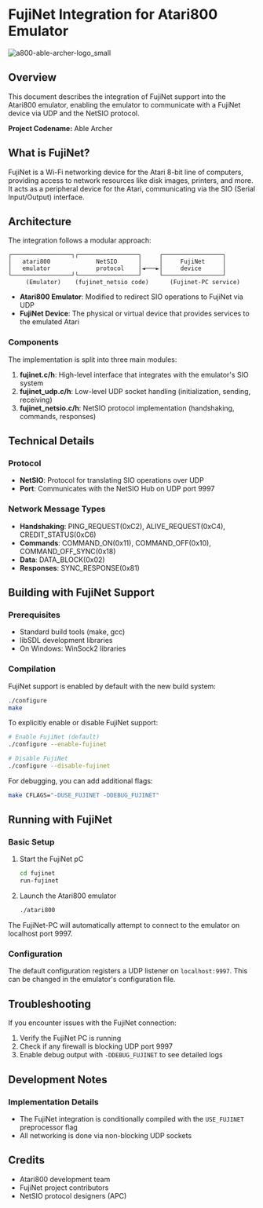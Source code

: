 # FujiNet Integration for Atari800 Emulator
![a800-able-archer-logo_small](https://github.com/user-attachments/assets/54b581a0-889d-4ad4-8d96-132734431bbb)


## Overview

This document describes the integration of FujiNet support into the Atari800 emulator, enabling the emulator to communicate with a FujiNet device via UDP and the NetSIO protocol.

**Project Codename:** Able Archer

## What is FujiNet?

FujiNet is a Wi-Fi networking device for the Atari 8-bit line of computers, providing access to network resources like disk images, printers, and more. It acts as a peripheral device for the Atari, communicating via the SIO (Serial Input/Output) interface.

## Architecture

The integration follows a modular approach:

```
┌─────────────────┐┌─────────────────┐     ┌─────────────────┐
│   atari800             NetSIO      │     │     FujiNet     │
│   emulator             protocol    │◄───►│     device      │
└─────────────────┘└─────────────────┘     └─────────────────┘
     (Emulator)    (fujinet_netsio code)      (Fujinet-PC service)
```

- **Atari800 Emulator**: Modified to redirect SIO operations to FujiNet via UDP
- **FujiNet Device**: The physical or virtual device that provides services to the emulated Atari

### Components

The implementation is split into three main modules:

1. **fujinet.c/h**: High-level interface that integrates with the emulator's SIO system
2. **fujinet_udp.c/h**: Low-level UDP socket handling (initialization, sending, receiving)
3. **fujinet_netsio.c/h**: NetSIO protocol implementation (handshaking, commands, responses)

## Technical Details

### Protocol

- **NetSIO**: Protocol for translating SIO operations over UDP
- **Port**: Communicates with the NetSIO Hub on UDP port 9997

### Network Message Types

- **Handshaking**: PING_REQUEST(0xC2), ALIVE_REQUEST(0xC4), CREDIT_STATUS(0xC6)
- **Commands**: COMMAND_ON(0x11), COMMAND_OFF(0x10), COMMAND_OFF_SYNC(0x18)
- **Data**: DATA_BLOCK(0x02)
- **Responses**: SYNC_RESPONSE(0x81)

## Building with FujiNet Support

### Prerequisites

- Standard build tools (make, gcc)
- libSDL development libraries
- On Windows: WinSock2 libraries

### Compilation

FujiNet support is enabled by default with the new build system:

```bash
./configure
make
```

To explicitly enable or disable FujiNet support:

```bash
# Enable FujiNet (default)
./configure --enable-fujinet

# Disable FujiNet
./configure --disable-fujinet
```

For debugging, you can add additional flags:

```bash
make CFLAGS="-DUSE_FUJINET -DDEBUG_FUJINET"
```

## Running with FujiNet

### Basic Setup

1. Start the FujiNet pC
   ```bash
   cd fujinet
   run-fujinet
   ```

2. Launch the Atari800 emulator
   ```bash
   ./atari800
   ```

The FujiNet-PC will automatically attempt to connect to the emulator on localhost port 9997.

### Configuration

The default configuration registers a UDP listener on `localhost:9997`. This can be changed in the emulator's configuration file.

## Troubleshooting

If you encounter issues with the FujiNet connection:

1. Verify the FujiNet PC is running
2. Check if any firewall is blocking UDP port 9997
3. Enable debug output with `-DDEBUG_FUJINET` to see detailed logs

## Development Notes

### Implementation Details

- The FujiNet integration is conditionally compiled with the `USE_FUJINET` preprocessor flag
- All networking is done via non-blocking UDP sockets

## Credits

- Atari800 development team
- FujiNet project contributors
- NetSIO protocol designers (APC)
